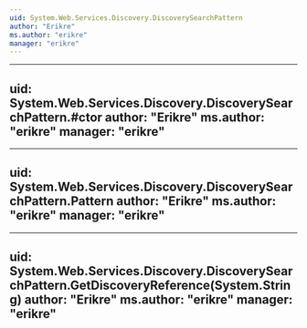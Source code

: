 ```yaml
---
uid: System.Web.Services.Discovery.DiscoverySearchPattern
author: "Erikre"
ms.author: "erikre"
manager: "erikre"
---
```


---
uid: System.Web.Services.Discovery.DiscoverySearchPattern.#ctor
author: "Erikre"
ms.author: "erikre"
manager: "erikre"
---

---
uid: System.Web.Services.Discovery.DiscoverySearchPattern.Pattern
author: "Erikre"
ms.author: "erikre"
manager: "erikre"
---

---
uid: System.Web.Services.Discovery.DiscoverySearchPattern.GetDiscoveryReference(System.String)
author: "Erikre"
ms.author: "erikre"
manager: "erikre"
---
